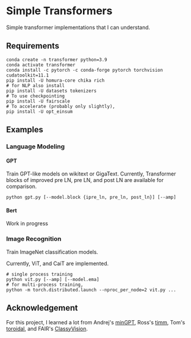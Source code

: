 # Simple Transformers

Simple transformer implementations that I can understand.

## Requirements

```commandline
conda create -n transformer python=3.9
conda activate transformer
conda install -c pytorch -c conda-forge pytorch torchvision cudatoolkit=11.1
pip install -U homura-core chika rich
# for NLP also install
pip install -U datasets tokenizers
# To use checkpointing
pip install -U fairscale
# To accelerate (probably only slightly), 
pip install -U opt_einsum
```

## Examples

### Language Modeling

#### GPT

Train GPT-like models on wikitext or GigaText. Currently, Transformer blocks of improved pre LN, pre LN, and post LN are
available for comparison.

```commandline
python gpt.py [--model.block {ipre_ln, pre_ln, post_ln}] [--amp]
```

#### Bert

Work in progress

### Image Recognition

Train ImageNet classification models.

Currently, ViT, and CaiT are implemented.

```commandline
# single process training
python vit.py [--amp] [--model.ema]
# for multi-process training,
python -m torch.distributed.launch --nproc_per_node=2 vit.py ...
```

## Acknowledgement

For this project, I learned a lot from Andrej's [minGPT](https://github.com/karpathy/mingpt),
Ross's [timm](https://github.com/rwightman/pytorch-image-models), Tom's [toroidal](https://github.com/MathInf/toroidal),
and FAIR's [ClassyVision](https://github.com/facebookresearch/ClassyVision).
